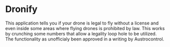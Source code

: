 # Dronify

This application tells you if your drone is legal to fly without a license and even inside some areas where flying drones is prohibited by law. This works by crunching some numbers that allow a legality loop hole to be utilized. The functionality as unofficialy been approved in a writing by Austrocontrol.
